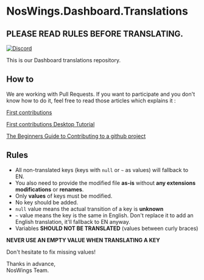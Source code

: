 # NosWings.Dashboard.Translations

## PLEASE READ RULES BEFORE TRANSLATING.

[![Discord](https://discordapp.com/api/guilds/468831707877867530/widget.png?style=banner2)](https://discord.gg/RUk4r4T)

This is our Dashboard translations repository.

## How to

We are working with Pull Requests. If you want to participate and you don't know how to do it, feel free to read those articles which explains it :

[First contributions](https://github.com/firstcontributions/first-contributions)

[First contributions Desktop Tutorial](https://github.com/firstcontributions/first-contributions/blob/master/github-desktop-tutorial.md)

[The Beginners Guide to Contributing to a github project](https://akrabat.com/the-beginners-guide-to-contributing-to-a-github-project)

## Rules

+ All non-translated keys (keys with `null` or `~` as values) will fallback to EN.
+ You also need to provide the modified file **as-is** without **any extensions modifications** or **renames**.
+ Only **values** of keys must be modified.
+ No key should be added.
+ `null` value means the actual transition of a key is **unknown**
+ `~` value means the key is the same in English. Don't replace it to add an English translation, it'll fallback to EN anyway.
+ Variables **SHOULD NOT BE TRANSLATED** (values between curly braces)

**NEVER USE AN EMPTY VALUE WHEN TRANSLATING A KEY**

Don't hesitate to fix missing values!

Thanks in advance, \
NosWings Team.
